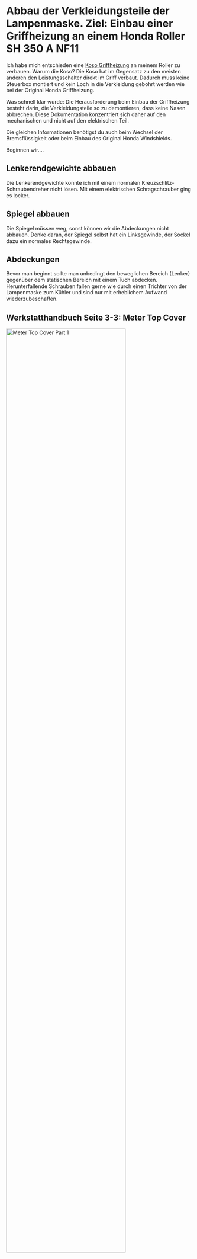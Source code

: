 # Abbau der Verkleidungsteile der Lampenmaske. Ziel: Einbau einer Griffheizung an einem Honda Roller SH 350 A NF11

<p>Ich habe mich entschieden eine 
<a href="https://y.hs58.de/z2qoy" target="_blank" rel="noreferrer noopener">Koso Griffheizung</a> an meinem Roller zu verbauen. Warum die Koso? Die Koso hat im Gegensatz zu den meisten anderen den Leistungsschalter direkt im Griff verbaut. Dadurch muss keine Steuerbox montiert und kein Loch in die Verkleidung gebohrt werden wie bei der Original Honda Griffheizung.</p>

<p>Was schnell klar wurde: Die Herausforderung beim Einbau der Griffheizung besteht darin, die Verkleidungsteile so zu demontieren, dass keine Nasen abbrechen. Diese Dokumentation konzentriert sich daher auf den mechanischen und nicht auf den elektrischen Teil.</p>

<p>Die gleichen Informationen benötigst du auch beim Wechsel der Bremsflüssigkeit oder beim Einbau des Original Honda Windshields.</p>

<p>Beginnen wir....</p>

<h2>Lenkerendgewichte abbauen</h2>
<p>Die Lenkerendgewichte konnte ich mit einem normalen Kreuzschlitz-Schraubendreher nicht lösen. Mit einem elektrischen Schragschrauber ging es locker.</p>

<h2>Spiegel abbauen</h2>
<p>Die Spiegel müssen weg, sonst können wir die Abdeckungen nicht abbauen. Denke daran, der Spiegel selbst hat ein Linksgewinde, der Sockel dazu ein normales Rechtsgewinde.</p>

<h2>Abdeckungen</h2>
<p>Bevor man beginnt sollte man unbedingt den beweglichen Bereich (Lenker) gegenüber dem statischen Bereich mit einem Tuch abdecken. Herunterfallende Schrauben fallen gerne wie durch einen Trichter von der Lampenmaske zum Kühler und sind nur mit erheblichem Aufwand wiederzubeschaffen.</p>

<div style="page-break-after: always;"></div>

<h2>Werkstatthandbuch Seite 3-3: Meter Top Cover</h2>
<p>
<!-- ![Meter Top Cover Part 1](./images/20240707-Frontabdeckung_oeffnen.jpg) -->
<img src="./images/20240707-Frontabdeckung_oeffnen.jpg" alt="Meter Top Cover Part 1" style="width:80%"/>
</p>

<p>
<!-- ![Meter Top Cover Part 2](./images/002-Meter-Top-Cover.jpg) -->
<img src="./images/002-Meter-Top-Cover.jpg" alt="Meter Top Cover Part 2" style="width:80%"/>
</p>

<div style="page-break-after: always;"></div>

<h2>Werkstatthandbuch Seite 3-19: Handle Cover Garnish</h2>
<p>Dieses Teil kostete mich ziemlich Nerven. Es gibt keine Schrauben, nur Klemmungen.</p>

<!-- ![Handle Cover Garnish](./images/IMG_9687.jpg) -->
<p>
<img src="./images/IMG_9687.jpg" alt="Handle Cover Garnish" style="width:80%"/>
</p>

<p>
<!-- ![Handle Cover Garnish](./images/003_Handle_Cover_Garnish.jpg) -->
<img src="./images/003_Handle_Cover_Garnish.jpg" alt="Handle Cover Garnish" style="width:80%"/>
</p>

<p>Klammern (A): Nun zieht man oben beginnend direkt zum Fahrer hin.

<!-- ![Handle Cover Garnish](./images/004_Handle_Cover_Garnish.jpg) -->
<img src="./images/004_Handle_Cover_Garnish.jpg" alt="Handle Cover Garnish" style="width:80%"/>
</p>

<p>Während man die die Klammern (B) in einem leichten Aufwärtswinkel herauszieht.

<!-- ![Handle Cover Garnish](./images/005_Handle_Cover_Garnish.jpg) -->

<img src="./images/005_Handle_Cover_Garnish.jpg" alt="Handle Cover Garnish" style="width:80%"/>

<div style="page-break-after: always;"></div>

<h2>Werkstatthandbuch Seite 3-4: Front Handlebar Cover</h2>

<p>Jetzt baut man die komplette Lampenmaske ab.

<!-- ![Handle Cover Garnish](./images/008_Front_handlebar_Cover.jpg) -->

<img src="./images/008_Front_handlebar_Cover.jpg" alt="Front Handlebar Cover" style="width:80%"/>

<div style="page-break-after: always;"></div>

<img src="./images/006_Front_handlebar_Cover.jpg" alt="Front Handlebar Cover" style="width:80%"/>

<!-- ![Handle Cover Garnish](./images/006_Front_handlebar_Cover.jpg) -->

<p>Nun kann man die Lampenmaske abziehen sowie die Steckverbindung zum Licht trennen:</p>

<img src="./images/007_Lichtstecker.jpg" alt="Lichtstecker" style="width:80%"/>

<!-- ![Lichtstecker](./images/007_Lichtstecker.jpg) -->

<div style="page-break-after: always;"></div>

<h2>Werkstatthandbuch Seite 3-5: Rear Handlebar Cover</h2>
<p>Nun ist es noch angebracht die Instrumententafel zu lösen (nicht abbauen!). Das geschieht mittels zweier Schrauben von vorne und der zentralen Schraube an der Lenksäule, im obigen Bild beschriftet mit <strong>gelbem (A)</strong>.
</p>

<h2>Anschluß der Griffheizung</h2>
<ul>
<li>
Vom Anschluß an sich gibt es keine Bilder. In dem Kabelgewirr unterhalb des Instrumentenbereichs befindet sich ein <strong>blauer Stecker mit einer Abdeckkappe</strong>. Dieser Stecker ist die Vorbereitung von Honda für eine Griffheizung. Ich löste die Kontaktstifte aus dem Stecker. Das geht einfach mit einem schmalen Schraubendreher den man von vorne am jeweiligen Anschluß vorbei einführt und hinten am Kabel zieht.<br/>
Nun misst man mit einem Multimeter aus, auf welchem Anschluß sich Plus und welchem Minus befindet (Zündung an machen). Pragmatischerweise lötete ich von der Koso Griffheizung das Anschlußkabel (erheblich gekürzt) direkt auf die Kontaktstifte und isolierte diese anschließend mit Isolierband.<br/>
Raum für die Steuerbox und die überschüssigen Kabel befindet sich ausreichend nahe der Instrumente.
 </li>
<li> 
Die Griffe werden an Stelle der bestehenden Griffe montiert. Um die alten Griffe zu entfernen nutze ich einen langen 5er Inbus. Der lässt sich gut zwischen Griff und Gummi einführen. So kann man den original Gummi unbeschädigt entfernen.
</li>
<li>
Bevor die neuen Griffe montiert werden sollten alte Klebstoffreste mittels Isopropylalkohol entfernt werden.
 </li>
<li>
Achte bei der Montage der neuen Griffe auf genügend Spiel für das Kabel, speziell auf der rechten Seite.
 </li>
<li>
Alle Kabel werden mit Kabelbinder fixiert.
 </li>
</ul>

<h2>Zusammenbau</h2>
<ul>
<li>Teste die Funktionalität der Griffheizung vor dem Zusammenbau! </li>
<li>Teste auch die volle Funktionalität des Rollers. Bei mir waren die Kontakte vom linken Bremsgriffschalter abgerutscht und somit ließ sich der Roller nicht mehr starten! </li>
<li>Beim Anbau der Lenkerendgewichte verwende unbedingt Locktite.</li>
</ul>
